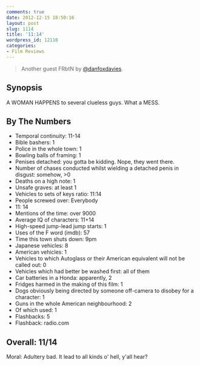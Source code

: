 ```yaml
---
comments: true
date: 2012-12-15 18:50:16
layout: post
slug: 1114
title: '11:14'
wordpress_id: 12110
categories:
- Film Reviews
---
```


> Another guest FRbtN by [@danfoxdavies](http://www.twitter.com/danfoxdavies).


## Synopsis

A WOMAN HAPPENS to several clueless guys. What a MESS.

## By The Numbers

  * Temporal continuity: 11-14	
  * Bible bashers: 1
  * Police in the whole town: 1
  * Bowling balls of framing: 1
  * Penises detached: you gotta be kidding. Nope, they went there.
  * Number of chases conducted whilst wielding a detached penis in disgust: somehow, >0
  * Deaths on a high note: 1
  * Unsafe graves: at least 1
  * Vehicles to sets of keys ratio: 11:14
  * People screwed over: Everybody
  * 11: 14
  * Mentions of the time: over 9000
  * Average IQ of characters: 11+14
  * High-speed jump-lead jump starts: 1
  * Uses of the F word (imdb): 57
  * Time this town shuts down: 9pm
  * Japanese vehicles: 8
  * American vehicles: 1
  * Vehicles to which Autoglass or their American equivalent will not be called out: 0
  * Vehicles which had better be washed first: all of them
  * Car batteries in a Honda: apparently, 2
  * Fridges harmed in the making of this film: 1
  * Dogs obviously being directed by someone off-camera to disobey for a character: 1
  * Guns in the whole American neighbourhood: 2
  * Of which used: 1
  * Flashbacks: 5
  * Flashback: radio.com

## Overall: 11/14


Moral: Adultery bad. It lead to all kinds o' hell, y'all hear?

